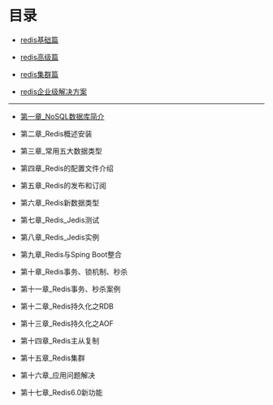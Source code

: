# 目录

- [redis基础篇](./docs/redis基础篇.md)

- [redis高级篇](./docs/redis高级篇.md)

- [redis集群篇](./docs/redis集群篇.md)

- [redis企业级解决方案](./docs/redis企业级解决方案.md)

***

- [第一章_NoSQL数据库简介](./docs/第一章_NoSQL数据库简介.md)

- 第二章_Redis概述安装

- 第三章_常用五大数据类型

- 第四章_Redis的配置文件介绍

- 第五章_Redis的发布和订阅

- 第六章_Redis新数据类型

- 第七章_Redis_Jedis测试

- 第八章_Redis_Jedis实例

- 第九章_Redis与Sping Boot整合

- 第十章_Redis事务、锁机制、秒杀

- 第十一章_Redis事务、秒杀案例

- 第十二章_Redis持久化之RDB

- 第十三章_Redis持久化之AOF

- 第十四章_Redis主从复制

- 第十五章_Redis集群

- 第十六章_应用问题解决

- 第十七章_Redis6.0新功能